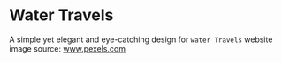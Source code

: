 # Water Travels
A simple yet elegant and eye-catching design for `water Travels`  website
image source: www.pexels.com
